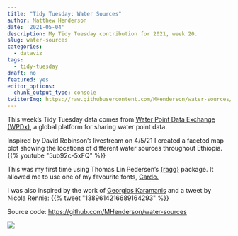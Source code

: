 ```yaml
---
title: "Tidy Tuesday: Water Sources"
author: Matthew Henderson
date: '2021-05-04'
description: My Tidy Tuesday contribution for 2021, week 20.
slug: water-sources
categories:
  - dataviz
tags:
  - tidy-tuesday
draft: no
featured: yes
editor_options: 
  chunk_output_type: console
twitterImg: https://raw.githubusercontent.com/MHenderson/water-sources/master/water-sources-preview.png
---
```


This week’s Tidy Tuesday data comes from
[Water Point Data Exchange (WPDx)](https://data.waterpointdata.org/dataset/Water-Point-Data-Exchange-WPDx-Basic-/jfkt-jmqa),
a global platform for sharing water point data.

Inspired by David Robinson’s livestream on 4/5/21
I created a faceted map plot
showing the locations of different water sources
throughout Ethiopia.
{{% youtube "5ub92c-5xFQ" %}}

This was my first time
using Thomas Lin Pedersen’s
[{ragg}](https://ragg.r-lib.org/)
package.
It allowed me to use
one of my favourite fonts,
[Cardo.](https://fonts.google.com/specimen/Cardo)

I was also inspired
by the work of
[Georgios Karamanis](https://karaman.is/)
and a tweet
by Nicola Rennie:
{{% tweet "1389614216689164293" %}}

Source code: https://github.com/MHenderson/water-sources

![](https://raw.githubusercontent.com/MHenderson/water-sources/master/water-sources.png)
